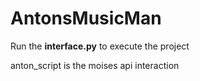 # AntonsMusicMan

Run the **interface.py** to execute the project

anton_script is the moises api interaction